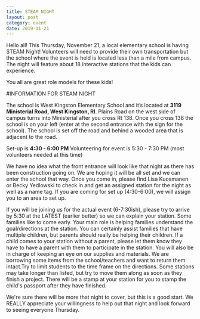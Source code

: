 ```yaml
---
title: STEAM NIGHT
layout: post
category: event
date: 2019-11-21
---
```

Hello all! This Thursday, November 21, a local elementary school is having STEAM Night! Volunteers will need to provide their own
transportation but the school where the event is held is located less than a mile from campus. The night will feature
about 18 interactive stations that the kids can experience.

You all are great role models for these kids!


#INFORMATION FOR STEAM NIGHT

The school is West Kingston Elementary School and it’s located at __**3119 Ministerial Road, West Kingston, RI**__. Plains Road on the west side of campus turns into Ministerial after you cross Rt 138. Once you cross 138 the school is on your left (enter at the second entrance with the sign for the school). The school is set off the road and behind a wooded area that is adjacent to the road.  

Set-up is **4:30 - 6:00 PM**
Volunteering for event is 5:30 - 7:30 PM (most volunteers needed at this time)

We have no idea what the front entrance will look like that night as there has been construction going on. We are hoping it will be all set and we can enter the school that way.  Once you come in, please find Lisa Kuosmanen or Becky Yedlowski to check in and get an assigned station for the night as well as a name tag.  If you are coming for set up (4:30-6:00), we will assign you to an area to set up.

If you will be joining us for the actual event (6-7:30ish), please try to arrive by 5:30 at the LATEST (earlier better) so we can explain your station. Some families like to come early. Your main role is helping families understand the goal/directions at the station. You can certainly assist families that have multiple children, but parents should really be helping their children. If a child comes to your station without a parent, please let them know they have to have a parent with them to participate in the station. You will also be in charge of keeping an eye on our supplies and materials. We are borrowing some items from the school/teachers and want to return them intact.Try to limit students to the time frame on the directions. Some stations may take longer than listed, but try to move them along as soon as they finish a project. There will be a stamp at your station for you to stamp the child's passport after they have finished.  

We're sure there will be more that night to cover, but this is a good start.  We REALLY appreciate your willingness to help out that night and look forward to seeing everyone Thursday.  



